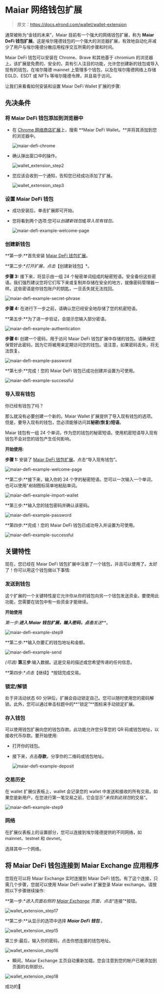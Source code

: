 # Maiar 网络钱包扩展

> 原文：<https://docs.elrond.com/wallet/wallet-extension>

 通常被称为“金钱的未来”，Maiar 目前有一个强大的网络钱包扩展，称为 **Maiar DeFi 钱包扩展**。这是埃尔隆德钱包的一个强大的浏览器扩展，有效地自动化并减少了用户与埃尔隆德分散应用程序交互所需的步骤和时间。

Maiar DeFi 钱包可以安装在 Chrome、Brave 和其他基于 chromium 的浏览器上。该扩展是免费的、安全的，具有引人注目的功能，允许您创建新的钱包或导入现有的钱包，在埃尔隆德 mainnet 上管理多个钱包，以及在埃尔隆德网络上存储 EGLD、ESDT 或 NFTs 等埃尔隆德令牌，并且易于访问。

让我们来看看如何安装和设置 Maiar DeFi Wallet 扩展的步骤:

## 先决条件

### 将 Maiar DeFi 钱包添加到浏览器中

*   在 [Chrome 网络商店扩展](https://chrome.google.com/webstore/category/extensions)上，搜索 **Maiar DeFi Wallet。**并将其添加到您的浏览器中。

    ![maiar-defi-chrome](../Images/78dcf0ecfffa1706464779e30c712ea9.png)

*   确认弹出窗口中的操作。

    ![wallet_extension_step2](../Images/4612b2697574d10e4325c09a0312f02a.png)

*   您应该会收到一个通知，告知您已经成功添加了扩展。

    ![wallet_extension_step3](../Images/67251c116f9dcf1e5eac836b36f09450.png)

### 设置 Maiar DeFi 钱包

*   成功安装后，单击扩展即可开始。

*   您将看到两个选项:您可以*创建新钱包*或*导入现有钱包。*

    ![maiar-defi-example-welcome-page](../Images/f79711196bee0344c191fcf0672ad454.png)

### 创建新钱包

**第一步:**首先安装 [Maiar DeFi 钱包扩展](https://chrome.google.com/webstore/detail/maiar-defi-wallet/dngmlblcodfobpdpecaadgfbcggfjfnm)。

**第二步:**打开扩展，点击*【创建新钱包】*。

**步骤 3:** 接下来，将显示由一组 24 个秘密单词组成的秘密短语。安全备份这些密语。我们强烈建议您将它们写下来或复制并存储在安全的地方，就像密码管理器一样。这些密语是你钱包账户的钥匙，一旦丢失就无法找回。

![maiar-defi-example-secret-phrase](../Images/8a8f047210b8e0d4676835b45eba0d9a.png)

**步骤 4:** 在进行下一步之前，请确认您已经安全地存储了您的机密短语。

**第五步:**为了进一步验证，会提示您输入部分密语。

![maiar-defi-example-authentication](../Images/529b0fdcae60f7c1e9947d81809560de.png)

**步骤 6:** 创建一个密码，用于访问 Maiar DeFi 钱包扩展中存储的钱包。请确保您保管好此密码，因为它将被用来定期访问您的钱包。请注意，如果密码丢失，将无法恢复。

![maiar-defi-example-password](../Images/9cf0a6cf1e903b5a540203c777761e1c.png)

**第七步:**完成！您的 Maiar DeFi 钱包已成功创建并设置为可使用。

![maiar-defi-example-successful](../Images/1d1c80b202ebefe3a113879f812d6ffa.png)

### 导入现有钱包

你已经有钱包了吗？

那么就没有必要创建一个新的。Maiar Wallet 扩展提供了导入现有钱包的选项。但是，要导入现有的钱包，您必须能够访问其**秘密(恢复)短语**。

Maiar 钱包有一组 24 个单词，作为您的钱包的秘密短语。使用机密短语导入现有钱包不会对您的钱包产生任何影响。

**开始使用:**

**步骤 1:** 安装了 [Maiar DeFi 钱包扩展](https://chrome.google.com/webstore/detail/maiar-defi-wallet/dngmlblcodfobpdpecaadgfbcggfjfnm)。点击“导入现有钱包”。

![maiar-defi-example-welcome-page](../Images/f79711196bee0344c191fcf0672ad454.png)

**第二步:**接下来，输入你的 24 个字的秘密短语。您可以一次输入一个单词，也可以使用“*粘贴*图标简单地粘贴单词。

![maiar-defi-example-import-wallet](../Images/cd16ef722c97fc9008e4336bfbfbcc1d.png)

**第三步:**输入您的钱包密码并确认该密码。

![maiar-defi-example-password](../Images/7dada343d973c7ad0e2d49c7ba57bd03.png)

**第四步:**完成！您的 Maiar DeFi 钱包已成功导入并设置为可使用。

![maiar-defi-example-successful](../Images/1d1c80b202ebefe3a113879f812d6ffa.png)

## 关键特性

现在，您已经在 Maiar DeFi 钱包扩展中注册了一个钱包，并且可以使用了。太好了！你可以用这个钱包做以下事情:

### 发送到钱包

这个扩展的一个关键特性是它允许你从你的钱包向另一个钱包发送资金。要使用此功能，您需要在钱包中有一些资金才能继续。

**开始使用**

**第一步:**进入 Maiar 钱包扩展，输入密码，点击***发送***。

![maiar-defi-example-step9](../Images/2561ba6594fc5f5dca8c1db73043fe83.png)

**第二步:**输入你要汇的钱包地址和金额。

![maiar-defi-example-send](../Images/c264fb8a5402a6354998754127a25e9c.png)

*(可选)* **第三步**:输入数据。这是交易的描述或您希望传递的任何信息。

**第四步:**点击*【继续】*按钮完成交易。

### 锁定/解锁

处于非活动状态 60 分钟后，扩展会自动锁定自己。您可以随时使用您的密码解锁。此外，您可以通过单击标题中的**“锁定”**图标来手动锁定扩展。

### 存入钱包

可以使用钱包扩展向您的钱包存款。此功能允许您分享您的 QR 码或钱包地址，以接收代币存款。要开始使用:

*   打开你的钱包。

*   接下来，点击**存款**，分享你的二维码或钱包地址。

    ![maiar-defi-example-deposit](../Images/cc129812f7ce66bb9e8bb117a57bb0be.png)

### 交易历史

在 wallet 扩展仪表板上，wallet 会记录您的 wallet 中发送和接收的所有交易。如果您是新用户，在您进行第一笔交易之前，它会显示“*未找到此钱包*的交易”。

![maiar-defi-example-step9](../Images/2561ba6594fc5f5dca8c1db73043fe83.png)

### 网络

在扩展仪表板上的设置部分，您可以连接到埃尔隆德提供的不同网络，如 mainnet、testnet 和 devnet。

选择其中一个网络。

## 将 Maiar DeFi 钱包连接到 Maiar Exchange 应用程序

您现在可以将 Maiar Exchange 实时连接到 Maiar DeFi 钱包。有了这个连接，只需几个步骤，您就可以使用 Maiar DeFi wallet 扩展登录 Maiar exchange。请按照以下步骤继续操作:

**第一步:**进入页面右侧的 [Maiar Exchange](https://maiar.exchange/) 页面，点击*“连接”*按钮。

![wallet_extension_step17](../Images/6c395a0ee12a66cd768aec2c4e3f5d2f.png)

**第二步:**从显示的选项中选择 ***Maiar DeFi 钱包*** 。

![wallet_extension_step15](../Images/c894e008516e1989e225357ebbce0a3c.png)

第三步:最后，输入你的密码，点击你想连接的钱包地址。

![wallet_extension_step16](../Images/e8d2a292d4b2ebc73df3f48a19bcfcc4.png)

*   瞬间，Maiar Exchange 主页自动重新加载。您会注意到您的帐户已被添加到页面的右侧部分。

![wallet_extension_step18](../Images/36c73a9d87d3182aabe192bf60aa25db.png)

成功的🎉